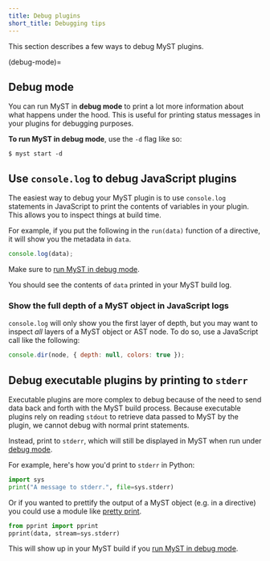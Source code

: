 ```yaml
---
title: Debug plugins
short_title: Debugging tips
---
```


This section describes a few ways to debug MyST plugins.

(debug-mode)=

## Debug mode

You can run MyST in **debug mode** to print a lot more information about what happens under the hood.
This is useful for printing status messages in your plugins for debugging purposes.

**To run MyST in debug mode**, use the `-d` flag like so:

```shell
$ myst start -d
```

## Use `console.log` to debug JavaScript plugins

The easiest way to debug your MyST plugin is to use `console.log` statements in JavaScript to print the contents of variables in your plugin.
This allows you to inspect things at build time.

For example, if you put the following in the `run(data)` function of a directive, it will show you the metadata in `data`.

```javascript
console.log(data);
```

Make sure to [run MyST in debug mode](#debug-mode).

You should see the contents of `data` printed in your MyST build log.

### Show the full depth of a MyST object in JavaScript logs

`console.log` will only show you the first layer of depth, but you may want to inspect _all_ layers of a MyST object or AST node.
To do so, use a JavaScript call like the following:

```javascript
console.dir(node, { depth: null, colors: true });
```

## Debug executable plugins by printing to `stderr`

Executable plugins are more complex to debug because of the need to send data back and forth with the MyST build process.
Because executable plugins rely on reading `stdout` to retrieve data passed to MyST by the plugin, we cannot debug with normal print statements.

Instead, print to `stderr`, which will still be displayed in MyST when run under [debug mode](#debug-mode).

For example, here's how you'd print to `stderr` in Python:

```python
import sys
print("A message to stderr.", file=sys.stderr)
```

Or if you wanted to prettify the output of a MyST object (e.g. in a directive) you could use a module like [pretty print](https://docs.python.org/3/library/pprint.html).

```python
from pprint import pprint
pprint(data, stream=sys.stderr)
```

This will show up in your MyST build if you [run MyST in debug mode](#debug-mode).
